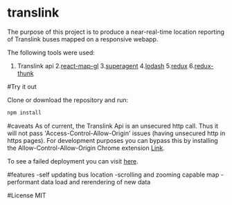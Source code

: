 # translink

The purpose of this project is to produce a near-real-time location reporting of Translink buses mapped on a responsive webapp.

The following tools were used:
1. Translink api
2.[react-map-gl](https://github.com/uber/react-map-gl)
3.[superagent](https://github.com/visionmedia/superagent)
4.[lodash](https://lodash.com/)
5.[redux](https://redux.js.org/)
6.[redux-thunk](https://github.com/gaearon/redux-thunk)

#Try it out

Clone or download the repository and run:
```ruby
npm install
```


#caveats
As of current, the Translink Api is an unsecured http call. Thus it will not pass 'Access-Control-Allow-Origin' issues (having unsecured http in https pages). For development purposes you can bypass this by installing the Allow-Control-Allow-Origin Chrome extension [Link](https://chrome.google.com/webstore/detail/allow-control-allow-origi/nlfbmbojpeacfghkpbjhddihlkkiljbi).

To see a failed deployment you can visit [here](https://translink-79b18.firebaseapp.com/).

#features
-self updating bus location
-scrolling and zooming capable map
-performant data load and rerendering of new data


#License
MIT
